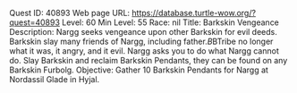 Quest ID: 40893
Web page URL: https://database.turtle-wow.org/?quest=40893
Level: 60
Min Level: 55
Race: nil
Title: Barkskin Vengeance
Description: Nargg seeks vengeance upon other Barkskin for evil deeds. Barkskin slay many friends of Nargg, including father.$B$BTribe no longer what it was, it angry, and it evil. Nargg asks you to do what Nargg cannot do. Slay Barkskin and reclaim Barkskin Pendants, they can be found on any Barkskin Furbolg.
Objective: Gather 10 Barkskin Pendants for Nargg at Nordassil Glade in Hyjal.
